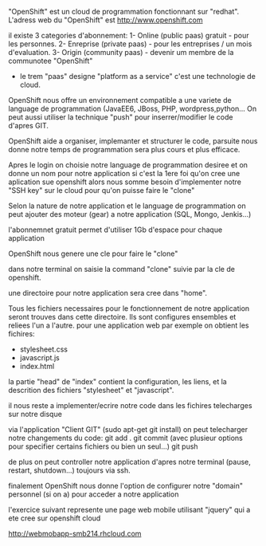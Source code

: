 "OpenShift" est un cloud de programmation fonctionnant sur "redhat".
L'adress web du "OpenShift" est http://www.openshift.com

il existe 3 categories d'abonnement:
1- Online (public paas) gratuit - pour les personnes.
2- Enreprise (private paas) - pour les entreprises / un mois d'evaluation.
3- Origin (community paas) - devenir um membre de la communotee "OpenShift"
* le trem "paas" designe "platform as a service" c'est une technologie de cloud.

OpenShift nous offre un environnement compatible a une variete de language de programmation (JavaEE6, JBoss, PHP, wordpress,python...
On peut aussi utiliser la technique "push" pour inserrer/modifier le code d'apres GIT.

OpenShift aide a organiser, implemanter et structurer le code, parsuite nous donne notre temps de programmation sera plus cours et plus efficace.

Apres le login on choisie notre language de programmation desiree et on donne un nom pour notre application
si c'est la 1ere foi qu'on cree une aplication sue openshift alors nous somme besoin d'implementer notre "SSH key" sur le cloud pour qu'on puisse faire le "clone"

Selon la nature de notre application et le language de programmation on peut ajouter des moteur (gear) a notre application (SQL, Mongo, Jenkis...)

l'abonnemnet gratuit permet d'utiliser 1Gb d'espace pour chaque application

OpenShift nous genere une cle pour faire le "clone"

dans notre terminal on saisie la command "clone" suivie par la cle de openshift.

une directoire pour notre application sera cree dans "home".

Tous les fichiers necessaires pour le fonctionnement de notre application seront trouves dans cette directoire.
Ils sont configures ensembles et reliees l'un a l'autre.
pour une application web par exemple on obtient les fichires:
- stylesheet.css
- javascript.js
- index.html

la partie "head" de "index" contient la configuration, les liens, et la descrition des fichiers "stylesheet" et "javascript".

il nous reste a implementer/ecrire notre code dans les fichires telecharges sur notre disque

via l'application "Client GIT" (sudo apt-get git install) on peut telecharger notre changements du code:
git add .
git commit (avec plusieur options pour specifier certains fichiers ou bien un seul...)
git push

de plus on peut controller notre application d'apres notre terminal (pause, restart, shutdown...) toujours via ssh.

finalement OpenShift nous donne l'option de configurer notre "domain" personnel (si on a) pour acceder a notre application

l'exercice suivant represente une page web mobile utilisant "jquery" qui a ete cree sur openshift cloud

http://webmobapp-smb214.rhcloud.com

 






